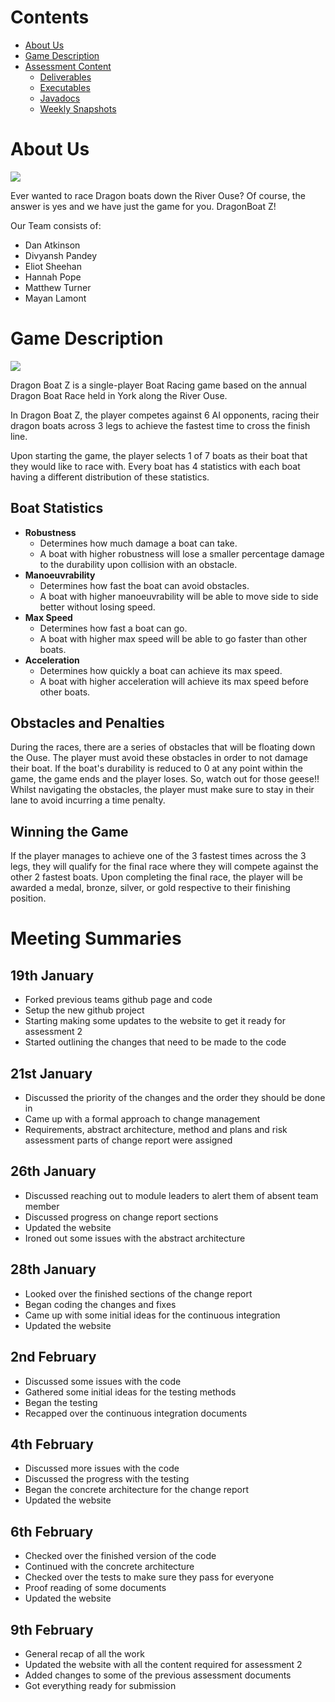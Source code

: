 # Contents
- [About Us](#about-us)
- [Game Description](#game-description)
- [Assessment Content](#assessment-content)
  - [Deliverables](#deliverables)
  - [Executables](#executables)
  - [Javadocs](#javadocs)
  - [Weekly Snapshots](#weekly-snapshots)

# About Us

<img src="core/assets/dragonboatz Logo.png">

Ever wanted to race Dragon boats down the River Ouse? 
Of course, the answer is yes and we have just the game for you.
DragonBoat Z!

Our Team consists of:
* Dan Atkinson
* Divyansh Pandey
* Eliot Sheehan
* Hannah Pope
* Matthew Turner
* Mayan Lamont

# Game Description

<img src="core/assets/example screen for website.png">

Dragon Boat Z is a single-player Boat Racing game based on the annual Dragon Boat Race held in York along the
River Ouse.

In Dragon Boat Z, the player competes against 6 AI opponents, racing their dragon boats across 3 legs to achieve the fastest time to cross the finish line.

Upon starting the game, the player selects 1 of 7 boats as their boat that they would like to race with.
Every boat has 4 statistics with each boat having a different distribution of these statistics.

## Boat Statistics
- <strong>Robustness</strong>
  - Determines how much damage a boat can take. 
  - A boat with higher robustness will lose a smaller percentage damage to the durability upon collision with an obstacle.
- <strong>Manoeuvrability</strong>
  - Determines how fast the boat can avoid obstacles. 
  - A boat with higher manoeuvrability will be able to move side to side better without losing speed.
- <strong>Max Speed</strong>
  - Determines how fast a boat can go. 
  - A boat with higher max speed will be able to go faster than other boats.
- <strong>Acceleration</strong>
  - Determines how quickly a boat can achieve its max speed. 
  - A boat with higher acceleration will achieve its max speed before other boats.

## Obstacles and Penalties
During the races, there are a series of obstacles that will be floating down the Ouse. The player must avoid these obstacles in order to not damage their boat.
If the boat's durability is reduced to 0 at any point within the game, the game ends and the player loses. So, watch out for those geese!!
Whilst navigating the obstacles, the player must make sure to stay in their lane to avoid incurring a time penalty.

## Winning the Game
If the player manages to achieve one of the 3 fastest times across the 3 legs, they will qualify for the final race where they will compete against the other 2 fastest boats.
Upon completing the final race, the player will be awarded a medal, bronze, silver, or gold respective to their finishing position.

# Meeting Summaries 
## 19th January
- Forked previous teams github page and code
- Setup the new github project
- Starting making some updates to the website to get it ready for assessment 2
- Started outlining the changes that need to be made to the code
## 21st January 
- Discussed the priority of the changes and the order they should be done in
- Came up with a formal approach to change management
- Requirements, abstract architecture, method and plans and risk assessment parts of 
  change report were assigned
## 26th January
- Discussed reaching out to module leaders to alert them of absent team member
- Discussed progress on change report sections
- Updated the website
- Ironed out some issues with the abstract architecture
## 28th January
- Looked over the finished sections of the change report
- Began coding the changes and fixes
- Came up with some initial ideas for the continuous integration
- Updated the website
## 2nd February
- Discussed some issues with the code
- Gathered some initial ideas for the testing methods
- Began the testing
- Recapped over the continuous integration documents
## 4th February
- Discussed more issues with the code
- Discussed the progress with the testing
- Began the concrete architecture for the change report
- Updated the website
## 6th February
- Checked over the finished version of the code
- Continued with the concrete architecture
- Checked over the tests to make sure they pass for everyone
- Proof reading of some documents
- Updated the website
## 9th February
- General recap of all the work
- Updated the website with all the content required for assessment 2
- Added changes to some of the previous assessment documents
- Got everything ready for submission

